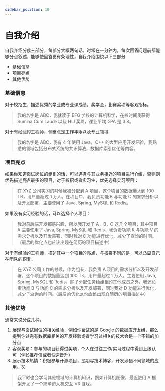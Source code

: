 ```yaml
---
sidebar_position: 10
---
```


# 自我介绍
    
自我介绍分成三部分，每部分大概两句话。时常在一分钟内，每次回答问题前都能够分点叙述，能够使回答更有条理性，自我介绍围绕以下三部分

- 基础信息
- 项目亮点
- 其他优势

### 基础信息

对于校招生，描述优秀的学业或专业课成绩，奖学金，比赛奖项等客观指标。
    
> 我的名字是 ABC，我就读于 EFG 学校的计算机科学，在校时间我获得 Summa Cum Laude 以及 HIJ 奖项，课业平均 GPA 是 3.8。
    
对于有经验的工程师，侧重点是工作年限以及专业领域
    
> 我的名字是 ABC，我有 4 年使用 Java，C++ 的大型应用开发经验，我熟悉的领域包括分布式系统的共识算法，数据库索引优化等内容。

### 项目亮点

如果你知道面试岗位的组别的话，可以选择与其业务相近的项目进行介绍，否则则优先描述亮点最多的项目，对于校招或者实习生，优先选择实习项目：
    
> 在 XYZ 公司实习的时候我被分配到 A 项目，这个项目的数据量达到 100 TB，用户量超过 1 万人。在项目中，我负责功能 B 与功能 C 的需求分析以及开发部署，主要使用了 Java, Spring, MySQL 和 Redis。
    
如果没有实习经验的话，可以选择个人项目：

> 我对前后端开发都感兴趣，所以我开发了 A，B，C 这几个项目，其中项目 A 主要使用了 Java, Spring, MySQL 和 Redis，我负责功能 K 与功能 V 的需求分析以及开发部署，同时我对 C 功能进行优化，减少了查询的时间。（最后的优化点也应该出现在简历的项目描述中）

对于有经验的工程师，描述其中一个项目的亮点，与校招不同的是，可以凸显自己在团队的职责。
    
> 在 XYZ 公司工作的时候，作为组长，我负责 A 项目的需求分析以及开发部署，这个项目的数据量达到 100 TB，用户量超过 1 万人。主要使用 Java, Spring, MySQL 和 Redis，除了分配任务给组里的其他成员之外，我还负责功能 B 与功能 C 的需求分析以及开发部署，同时我对 D 功能进行优化，减少了查询的时间。（最后的优化点也应该出现在简历的项目描述中）

### 其他优势

通常来说分成几种，
1. 展现与面试岗位的相关经验，例如你面试的是 Google 的数据库开发组，那么提到你过完有数据库相关的开发经验或者学习过相关的技术会是一个不错的加分点
2. 客观奖项：参与的项目获得过奖项，个人在过往工作/实习过程中得到上级认可（例如推荐信或者快速晋升）
3. 展示技术热情：积极参与开源项目，定期写技术博客，开发涉猎不同领域的应用。3）

> 我平时也会学习其他领域的计算机知识，例如计算机图像，最近使用 A 框架开发了一个简单的人机交互 VR 游戏。

